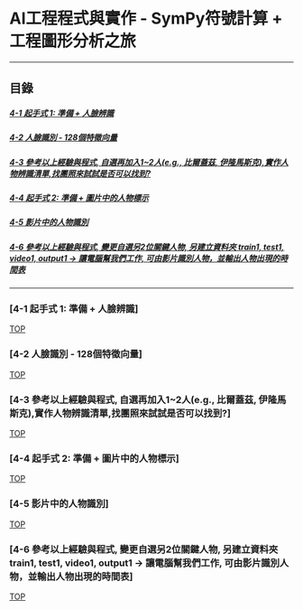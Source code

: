 # AI工程程式與實作 - SymPy符號計算 + 工程圖形分析之旅

<a name="000"/>

---
## 目錄
##### [4-1 起手式 1: 準備 + 人臉辨識](#001)
##### [4-2 人臉識別 - 128個特徵向量](#002)
##### [4-3 參考以上經驗與程式, 自選再加入1~2人(e.g., 比爾蓋茲, 伊隆馬斯克),實作人物辨識清單,找團照來試試是否可以找到?](#003)
##### [4-4 起手式 2: 準備 + 圖片中的人物標示](#004)
##### [4-5 影片中的人物識別](#005)
##### [4-6 參考以上經驗與程式, 變更自選另2位關鍵人物, 另建立資料夾 train1, test1, video1, output1 → 讓電腦幫我們工作, 可由影片識別人物，並輸出人物出現的時間表](#005)

---

<a name="001"/>

### [4-1 起手式 1: 準備 + 人臉辨識]



[TOP](#000)

<a name="002"/>

### [4-2 人臉識別 - 128個特徵向量]


[TOP](#000)


<a name="003"/>

### [4-3 參考以上經驗與程式, 自選再加入1~2人(e.g., 比爾蓋茲, 伊隆馬斯克),實作人物辨識清單,找團照來試試是否可以找到?]

[TOP](#000)


<a name="004"/>

### [4-4 起手式 2: 準備 + 圖片中的人物標示]

[TOP](#000)


<a name="005"/>

### [4-5 影片中的人物識別]

[TOP](#000)


<a name="005"/>

### [4-6 參考以上經驗與程式, 變更自選另2位關鍵人物, 另建立資料夾 train1, test1, video1, output1 → 讓電腦幫我們工作, 可由影片識別人物，並輸出人物出現的時間表]

[TOP](#000)
